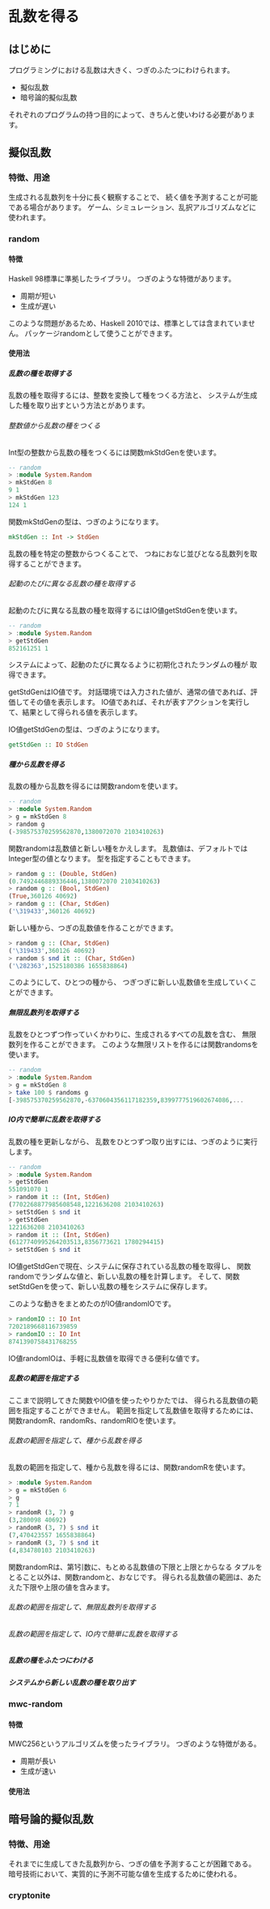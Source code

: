 乱数を得る
==========

はじめに
--------

プログラミングにおける乱数は大きく、つぎのふたつにわけられます。

* 擬似乱数
* 暗号論的擬似乱数

それぞれのプログラムの持つ目的によって、きちんと使いわける必要があります。

擬似乱数
--------

### 特徴、用途

生成される乱数列を十分に長く観察することで、
続く値を予測することが可能である場合があります。
ゲーム、シミュレーション、乱択アルゴリズムなどに使われます。

### random

#### 特徴

Haskell 98標準に準拠したライブラリ。
つぎのような特徴があります。

* 周期が短い
* 生成が遅い

このような問題があるため、Haskell 2010では、標準としては含まれていません。
パッケージrandomとして使うことができます。

#### 使用法

##### 乱数の種を取得する

乱数の種を取得するには、整数を変換して種をつくる方法と、
システムが生成した種を取り出すという方法とがあります。

###### 整数値から乱数の種をつくる

Int型の整数から乱数の種をつくるには関数mkStdGenを使います。

```haskell
-- random
> :module System.Random
> mkStdGen 8
9 1
> mkStdGen 123
124 1
```

関数mkStdGenの型は、つぎのようになります。

```haskell
mkStdGen :: Int -> StdGen
```

乱数の種を特定の整数からつくることで、
つねにおなじ並びとなる乱数列を取得することができます。

###### 起動のたびに異なる乱数の種を取得する

起動のたびに異なる乱数の種を取得するにはIO値getStdGenを使います。

```haskell
-- random
> :module System.Random
> getStdGen
852161251 1
```

システムによって、起動のたびに異なるように初期化されたランダムの種が
取得できます。

getStdGenはIO値です。
対話環境では入力された値が、通常の値であれば、評価してその値を表示します。
IO値であれば、それが表すアクションを実行して、結果として得られる値を表示します。

IO値getStdGenの型は、つぎのようになります。

```haskell
getStdGen :: IO StdGen
```

##### 種から乱数を得る

乱数の種から乱数を得るには関数randomを使います。

```haskell
-- random
> :module System.Random
> g = mkStdGen 8
> random g
(-398575370259562870,1380072070 2103410263)
```

関数randomは乱数値と新しい種をかえします。
乱数値は、デフォルトではInteger型の値となります。
型を指定することもできます。

```haskell
> random g :: (Double, StdGen)
(0.7492446889336446,1380072070 2103410263)
> random g :: (Bool, StdGen)
(True,360126 40692)
> random g :: (Char, StdGen)
('\319433',360126 40692)
```

新しい種から、つぎの乱数値を作ることができます。

```haskell
> random g :: (Char, StdGen)
('\319433',360126 40692)
> random $ snd it :: (Char, StdGen)
('\282363',1525180386 1655838864)
```

このようにして、ひとつの種から、
つぎつぎに新しい乱数値を生成していくことができます。

##### 無限乱数列を取得する

乱数をひとつずつ作っていくかわりに、生成されるすべての乱数を含む、
無限数列を作ることができます。
このような無限リストを作るには関数randomsを使います。

```haskell
-- random
> :module System.Random
> g = mkStdGen 8
> take 100 $ randoms g
[-398575370259562870,-6370604356117182359,8399777519602674086,...
```

##### IO内で簡単に乱数を取得する

乱数の種を更新しながら、
乱数をひとつずつ取り出すには、つぎのように実行します。

```haskell
-- random
> :module System.Random
> getStdGen
551091070 1
> random it :: (Int, StdGen)
(7702268877985608548,1221636208 2103410263)
> setStdGen $ snd it
> getStdGen
1221636208 2103410263
> random it :: (Int, StdGen)
(6127740995264203513,8356773621 1780294415)
> setStdGen $ snd it
```

IO値getStdGenで現在、システムに保存されている乱数の種を取得し、
関数randomでランダムな値と、新しい乱数の種を計算します。
そして、関数setStdGenを使って、新しい乱数の種をシステムに保存します。

このような動きをまとめたのがIO値randomIOです。

```haskell
> randomIO :: IO Int
7202189668116739859
> randomIO :: IO Int
8741390758431768255
```

IO値randomIOは、手軽に乱数値を取得できる便利な値です。

##### 乱数の範囲を指定する

ここまで説明してきた関数やIO値を使ったやりかたでは、
得られる乱数値の範囲を指定することができません。
範囲を指定して乱数値を取得するためには、
関数randomR、randomRs、randomRIOを使います。

###### 乱数の範囲を指定して、種から乱数を得る

乱数の範囲を指定して、種から乱数を得るには、関数randomRを使います。

```haskell
> :module System.Random
> g = mkStdGen 6
> g
7 1
> randomR (3, 7) g
(3,280098 40692)
> randomR (3, 7) $ snd it
(7,470423557 1655838864)
> randomR (3, 7) $ snd it
(4,834780103 2103410263)
```

関数randomRは、第1引数に、もとめる乱数値の下限と上限とからなる
タプルをとること以外は、関数randomと、おなじです。
得られる乱数値の範囲は、あたえた下限や上限の値を含みます。

###### 乱数の範囲を指定して、無限乱数列を取得する

###### 乱数の範囲を指定して、IO内で簡単に乱数を取得する

##### 乱数の種をふたつにわける

##### システムから新しい乱数の種を取り出す

### mwc-random

#### 特徴

MWC256というアルゴリズムを使ったライブラリ。
つぎのような特徴がある。

* 周期が長い
* 生成が速い

#### 使用法

暗号論的擬似乱数
----------------

### 特徴、用途

それまでに生成してきた乱数列から、つぎの値を予測することが困難である。
暗号技術において、実質的に予測不可能な値を生成するために使われる。

### cryptonite
